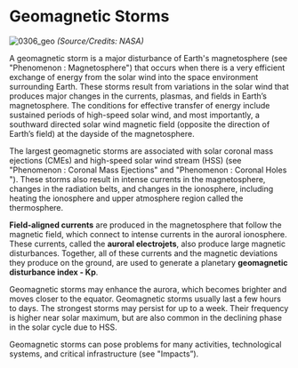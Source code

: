 # Geomagnetic Storms

![0306_geo](./static/0306_geo.jpg)
*(Source/Credits: NASA)*

A geomagnetic storm is a major disturbance of Earth's magnetosphere (see "Phenomenon : Magnetosphere") that occurs when there is a very efficient exchange of energy from the solar wind into the space environment surrounding Earth. These storms result from variations in the solar wind that produces major changes in the currents, plasmas, and fields in Earth’s magnetosphere.  The conditions for effective transfer of energy include sustained periods of high-speed solar wind, and most importantly, a southward directed solar wind magnetic field (opposite the direction of Earth’s field) at the dayside of the magnetosphere.

The largest geomagnetic storms are associated with solar coronal mass ejections (CMEs) and high-speed solar wind stream (HSS) (see "Phenomenon : Coronal Mass Ejections" and "Phenomenon : Coronal Holes ").  These storms also result in intense currents in the magnetosphere, changes in the radiation belts, and changes in the ionosphere, including heating the ionosphere and upper atmosphere region called the thermosphere.

**Field-aligned currents** are produced in the magnetosphere that follow the magnetic field, which connect to intense currents in the auroral ionosphere. These currents, called the **auroral electrojets**, also produce large magnetic disturbances. Together, all of these currents and the magnetic deviations they produce on the ground, are used to generate a planetary **geomagnetic disturbance index - Kp**.

Geomagnetic storms may enhance the aurora, which becomes brighter and moves closer to the equator.  Geomagnetic storms usually last a few hours to days. The strongest storms may persist for up to a week. Their frequency is higher near solar maximum, but are also common in the declining phase in the solar cycle due to HSS.

Geomagnetic storms can pose problems for many activities, technological systems, and critical infrastructure (see "Impacts”).
